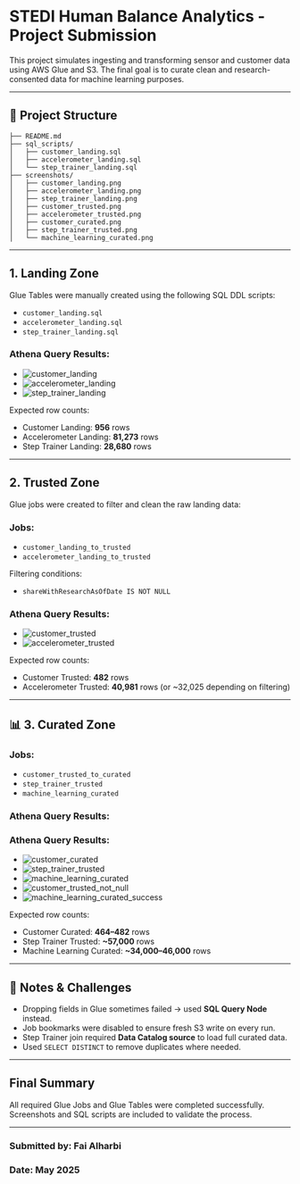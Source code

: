 # STEDI Human Balance Analytics - Project Submission

This project simulates ingesting and transforming sensor and customer data using AWS Glue and S3. The final goal is to curate clean and research-consented data for machine learning purposes.

---

## 📂 Project Structure

```
├── README.md
├── sql_scripts/
│   ├── customer_landing.sql
│   ├── accelerometer_landing.sql
│   └── step_trainer_landing.sql
├── screenshots/
│   ├── customer_landing.png
│   ├── accelerometer_landing.png
│   ├── step_trainer_landing.png
│   ├── customer_trusted.png
│   ├── accelerometer_trusted.png
│   ├── customer_curated.png
│   ├── step_trainer_trusted.png
│   └── machine_learning_curated.png
```

---

##  1. Landing Zone

Glue Tables were manually created using the following SQL DDL scripts:

- `customer_landing.sql`
- `accelerometer_landing.sql`
- `step_trainer_landing.sql`

###  Athena Query Results:
- ![customer_landing](screenshots/customer_landing.png)
- ![accelerometer_landing](screenshots/accelerometer_landing.png)
- ![step_trainer_landing](screenshots/step_trainer_landing.png)

Expected row counts:
- Customer Landing: **956** rows
- Accelerometer Landing: **81,273** rows
- Step Trainer Landing: **28,680** rows

---

##  2. Trusted Zone

Glue jobs were created to filter and clean the raw landing data:

### Jobs:
- `customer_landing_to_trusted`
- `accelerometer_landing_to_trusted`

Filtering conditions:
- `shareWithResearchAsOfDate IS NOT NULL`

###  Athena Query Results:
- ![customer_trusted](screenshots/customer_trusted.png)
- ![accelerometer_trusted](screenshots/accelerometer_trusted.png)

Expected row counts:
- Customer Trusted: **482** rows
- Accelerometer Trusted: **40,981** rows (or ~32,025 depending on filtering)

---

## 📊 3. Curated Zone

### Jobs:
- `customer_trusted_to_curated`
- `step_trainer_trusted`
- `machine_learning_curated`

###  Athena Query Results:
### Athena Query Results:
- ![customer_curated](screenshots/customer_curated.png)
- ![step_trainer_trusted](screenshots/step_trainer_trusted.png)
- ![machine_learning_curated](screenshots/machine_learning_curated.png)
- ![customer_trusted_not_null](screenshots/customer_trusted_not_null.png)
- ![machine_learning_curated_success](screenshots/machine_learning_curated_success.png)


Expected row counts:
- Customer Curated: **464–482** rows
- Step Trainer Trusted: **~57,000** rows
- Machine Learning Curated: **~34,000–46,000** rows

---

## 📝 Notes & Challenges

- Dropping fields in Glue sometimes failed → used **SQL Query Node** instead.
- Job bookmarks were disabled to ensure fresh S3 write on every run.
- Step Trainer join required **Data Catalog source** to load full curated data.
- Used `SELECT DISTINCT` to remove duplicates where needed.

---

##  Final Summary

All required Glue Jobs and Glue Tables were completed successfully. 
Screenshots and SQL scripts are included to validate the process.

---

### Submitted by: Fai Alharbi
### Date: May 2025

